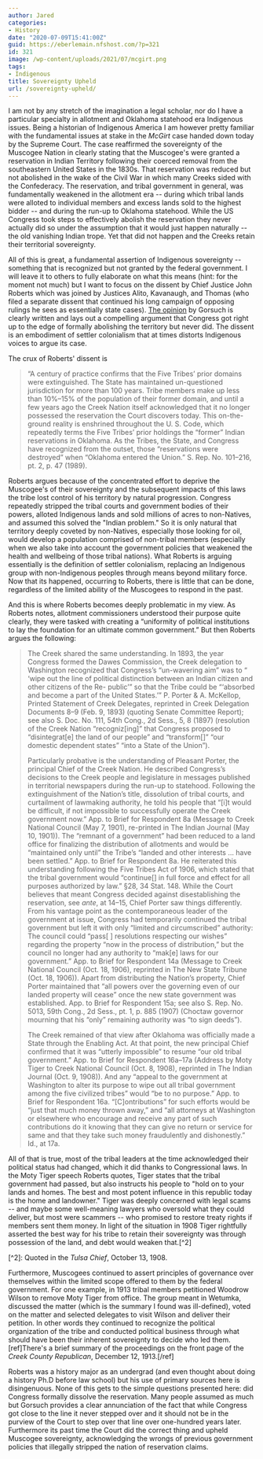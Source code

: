 ```yaml
---
author: Jared
categories:
- History
date: "2020-07-09T15:41:00Z"
guid: https://eberlemain.nfshost.com/?p=321
id: 321
image: /wp-content/uploads/2021/07/mcgirt.png
tags:
- Indigenous
title: Sovereignty Upheld
url: /sovereignty-upheld/
---
```

<!-- wp:paragraph -->
<p>I am not by any stretch of the imagination a legal scholar, nor do I have a particular specialty in allotment and Oklahoma statehood era Indigenous issues. Being a historian of Indigenous America I am however pretty familiar with the fundamental issues at stake in the <em>McGirt</em> case handed down today by the Supreme Court. The case reaffirmed the sovereignty of the Muscogee Nation in clearly stating that the Muscogee's were granted a reservation in Indian Territory following their coerced removal from the southeastern United States in the 1830s. That reservation was reduced but not abolished in the wake of the Civil War in which many Creeks sided with the Confederacy. The reservation, and tribal government in general, was fundamentally weakened in the allotment era -- during which tribal lands were alloted to individual members and excess lands sold to the highest bidder -- and during the run-up to Oklahoma statehood. While the US Congress took steps to effectively abolish the reservation they never actually did so under the assumption that it would just happen naturally -- the old vanishing Indian trope. Yet that did not happen and the Creeks retain their territorial sovereignty.</p>
<!-- /wp:paragraph -->

<!-- wp:paragraph -->
<p>All of this is great, a fundamental assertion of Indigenous sovereignty -- something that is recognized but not granted by the federal government. I will leave it to others to fully elaborate on what this means (hint: for the moment not much) but I want to focus on the dissent by Chief Justice John Roberts which was joined by Justices Alito, Kavanaugh, and Thomas (who filed a separate dissent that continued his long campaign of opposing rulings he sees as essentially state cases). <a href="https://www.supremecourt.gov/opinions/19pdf/18-9526_9okb.pdf">The opinion</a> by Gorsuch is clearly written and lays out a compelling argument that Congress got right up to the edge of formally abolishing the territory but never did. The dissent is an embodiment of settler colonialism that at times distorts Indigenous voices to argue its case.</p>
<!-- /wp:paragraph -->

<!-- wp:paragraph -->
<p>The crux of Roberts' dissent is</p>
<!-- /wp:paragraph -->

<!-- wp:quote -->
<blockquote class="wp-block-quote"><p>“A century of practice confirms that the Five Tribes’ prior domains were extinguished. The State has maintained un-questioned jurisdiction for more than 100 years. Tribe members make up less than 10%–15% of the population of their former domain, and until a few years ago the Creek Nation itself acknowledged that it no longer possessed the reservation the Court discovers today. This on-the-ground reality is enshrined throughout the U. S. Code, which repeatedly terms the Five Tribes’ prior holdings the “former” Indian reservations in Oklahoma. As the Tribes, the State, and Congress have recognized from the outset, those “reservations were destroyed” when “Oklahoma entered the Union.” S. Rep. No. 101–216, pt. 2, p. 47 (1989).</p></blockquote>
<!-- /wp:quote -->

<!-- wp:paragraph -->
<p>Roberts argues because of the concentrated effort to deprive the Muscogee's of their sovereignty and the subsequent impacts of this laws the tribe lost control of his territory by natural progression. Congress repeatedly stripped the tribal courts and government bodies of their powers, alloted Indigenous lands and sold millions of acres to non-Natives, and assumed this solved the "Indian problem." So it is only natural that territory deeply coveted by non-Natives, especially those looking for oil, would develop a population comprised of non-tribal members (especially when we also take into account the government policies that weakened the health and wellbeing of those tribal nations). What Roberts is arguing essentially is the definition of settler colonialism, replacing an Indigenous group with non-Indigenous peoples through means beyond military force. Now that its happened, occurring to Roberts, there is little that can be done, regardless of the limited ability of the Muscogees to respond in the past.</p>
<!-- /wp:paragraph -->

<!-- wp:paragraph -->
<p>And this is where Roberts becomes deeply problematic in my view. As Roberts notes, allotment commissioners understood their purpose quite clearly, they were tasked with creating a “uniformity of political institutions to lay the foundation for an ultimate common government.” But then Roberts argues the following:</p>
<!-- /wp:paragraph -->

<!-- wp:quote -->
<blockquote class="wp-block-quote"><p>The Creek shared the same understanding. In 1893, the year Congress formed the Dawes Commission, the Creek delegation to Washington recognized that Congress’s “un-wavering aim” was to “ ‘wipe out the line of political distinction between an Indian citizen and other citizens of the Re- public’” so that the Tribe could be “‘absorbed and become a part of the United States.’” P. Porter &amp; A. McKellop, Printed Statement of Creek Delegates, reprinted in Creek Delegation Documents 8–9 (Feb. 9, 1893) (quoting Senate Committee Report); see also S. Doc. No. 111, 54th Cong., 2d Sess., 5, 8 (1897) (resolution of the Creek Nation “recogniz[ing]” that Congress proposed to “disintegrat[e] the land of our people” and “transform[]” “our domestic dependent states” “into a State of the Union”).</p><p>Particularly probative is the understanding of Pleasant Porter, the principal Chief of the Creek Nation. He described Congress’s decisions to the Creek people and legislature in messages published in territorial newspapers during the run-up to statehood. Following the extinguishment of the Nation’s title, dissolution of tribal courts, and curtailment of lawmaking authority, he told his people that “[i]t would be difficult, if not impossible to successfully operate the Creek government now.” App. to Brief for Respondent 8a (Message to Creek National Council (May 7, 1901), re-printed in The Indian Journal (May 10, 1901)). The “remnant of a government” had been reduced to a land office for finalizing the distribution of allotments and would be “maintained only until” the Tribe’s “landed and other interests … have been settled.” App. to Brief for Respondent 8a. He reiterated this understanding following the Five Tribes Act of 1906, which stated that the tribal government would “continue[] in full force and effect for all purposes authorized by law.” §28, 34 Stat. 148. While the Court believes that meant Congress decided against disestablishing the reservation, see <em>ante</em>, at 14–15, Chief Porter saw things differently. From his vantage point as the contemporaneous leader of the government at issue, Congress had temporarily continued the tribal government but left it with only “limited and circumscribed” authority: The council could “pass[ ] resolutions respecting our wishes” regarding the property “now in the process of distribution,” but the council no longer had any authority to “mak[e] laws for our government.” App. to Brief for Respondent 14a (Message to Creek National Council (Oct. 18, 1906), reprinted in The New State Tribune (Oct. 18, 1906)). Apart from distributing the Nation’s property, Chief Porter maintained that “all powers over the governing even of our landed property will cease” once the new state government was established. App. to Brief for Respondent 15a; see also S. Rep. No. 5013, 59th Cong., 2d Sess., pt. 1, p. 885 (1907) (Choctaw governor mourning that his “only” remaining authority was “to sign deeds”).</p><p>The Creek remained of that view after Oklahoma was officially made a State through the Enabling Act. At that point, the new principal Chief confirmed that it was “utterly impossible” to resume “our old tribal government.” App. to Brief for Respondent 16a–17a (Address by Moty Tiger to Creek National Council (Oct. 8, 1908), reprinted in The Indian Journal (Oct. 9, 1908)). And any “appeal to the government at Washington to alter its purpose to wipe out all tribal government among the five civilized tribes” would “be to no purpose.” App. to Brief for Respondent 16a. “[C]ontributions” for such efforts would be “just that much money thrown away,” and “all attorneys at Washington or elsewhere who encourage and receive any part of such contributions do it knowing that they can give no return or service for same and that they take such money fraudulently and dishonestly.” Id., at 17a.</p></blockquote>
<!-- /wp:quote -->

<!-- wp:paragraph -->
<p>All of that is true, most of the tribal leaders at the time acknowledged their political status had changed, which it did thanks to Congressional laws. In the Moty Tiger speech Roberts quotes, Tiger states that the tribal government had passed, but also instructs his people to "hold on to your lands and homes. The best and most potent influence in this republic today is the home and landowner." Tiger was deeply concerned with legal scams -- and maybe some well-meaning lawyers who oversold what they could deliver, but most were scammers -- who promised to restore treaty rights if members sent them money. In light of the situation in 1908 Tiger rightfully asserted the best way for his tribe to retain their sovereignty was through possession of the land, and debt would weaken that.[^2]</p>
<!-- /wp:paragraph -->

<!-- wp:paragraph -->
<p>[^2]: Quoted in the <em>Tulsa Chief</em>, October 13, 1908.</p>
<!-- /wp:paragraph -->

<!-- wp:paragraph -->
<p>Furthermore, Muscogees continued to assert principles of governance over themselves within the limited scope offered to them by the federal government. For one example, in 1913 tribal members petitioned Woodrow Wilson to remove Moty Tiger from office. The group meant in Wetumka, discussed the matter (which is the summary I found was ill-defined), voted on the matter and selected delegates to visit Wilson and deliver their petition. In other words they continued to recognize the political organization of the tribe and conducted political business through what should have been their inherent sovereignty to decide who led them.[ref]There's a brief summary of the proceedings on the front page of the <em>Creek County Republican</em>, December 12, 1913.[/ref]</p>
<!-- /wp:paragraph -->

<!-- wp:paragraph -->
<p>Roberts was a history major as an undergrad (and even thought about doing a history Ph.D before law school) but his use of primary sources here is disingenuous. None of this gets to the simple questions presented here: did Congress formally dissolve the reservation. Many people assumed as much but Gorsuch provides a clear annunciation of the fact that while Congress got close to the line it never stepped over and it should not be in the purview of the Court to step over that line over one-hundred years later. Furthermore its past time the Court did the correct thing and upheld Muscogee sovereignty, acknowledging the wrongs of previous government policies that illegally stripped the nation of reservation claims.</p>
<!-- /wp:paragraph -->
